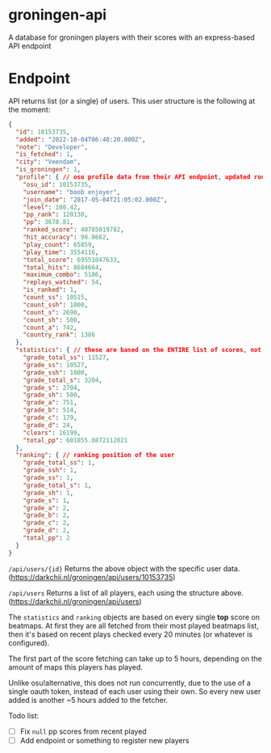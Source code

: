 # groningen-api
A database for groningen players with their scores with an express-based API endpoint

# Endpoint

API returns list (or a single) of users.
This user structure is the following at the moment:

```json
{
  "id": 10153735,
  "added": "2022-10-04T06:40:20.000Z",
  "note": "Developer",
  "is_fetched": 1,
  "city": "Veendam",
  "is_groningen": 1,
  "profile": { // osu profile data from their API endpoint, updated roughly every 20 minutes, unless configured different
    "osu_id": 10153735,
    "username": "boob enjoyer",
    "join_date": "2017-05-04T21:05:02.000Z",
    "level": 100.42,
    "pp_rank": 120130,
    "pp": 3678.81,
    "ranked_score": 40785019782,
    "hit_accuracy": 98.8662,
    "play_count": 65859,
    "play_time": 3554116,
    "total_score": 69551047633,
    "total_hits": 8684664,
    "maximum_combo": 5186,
    "replays_watched": 54,
    "is_ranked": 1,
    "count_ss": 10515,
    "count_ssh": 1000,
    "count_s": 2690,
    "count_sh": 500,
    "count_a": 742,
    "country_rank": 1386
  },
  "statistics": { // these are based on the ENTIRE list of scores, not profile data
    "grade_total_ss": 11527,
    "grade_ss": 10527,
    "grade_ssh": 1000,
    "grade_total_s": 3204,
    "grade_s": 2704,
    "grade_sh": 500,
    "grade_a": 751,
    "grade_b": 514,
    "grade_c": 179,
    "grade_d": 24,
    "clears": 16199,
    "total_pp": 601855.0872112021
  },
  "ranking": { // ranking position of the user
    "grade_total_ss": 1,
    "grade_ssh": 1,
    "grade_ss": 1,
    "grade_total_s": 1,
    "grade_sh": 1,
    "grade_s": 1,
    "grade_a": 2,
    "grade_b": 2,
    "grade_c": 2,
    "grade_d": 2,
    "total_pp": 2
  }
}
```

`/api/users/{id}`
Returns the above object with the specific user data. (https://darkchii.nl/groningen/api/users/10153735)

`/api/users`
Returns a list of all players, each using the structure above. (https://darkchii.nl/groningen/api/users)


The `statistics` and `ranking` objects are based on every single **top** score on beatmaps. At first they are all fetched from their most played beatmaps list, then it's based on recent plays checked every 20 minutes (or whatever is configured).

The first part of the score fetching can take up to 5 hours, depending on the amount of maps this players has played.

Unlike osu!alternative, this does not run concurrently, due to the use of a single oauth token, instead of each user using their own. So every new user added is another ~5 hours added to the fetcher.


Todo list:

- [ ] Fix `null` pp scores from recent played
- [ ] Add endpoint or something to register new players
